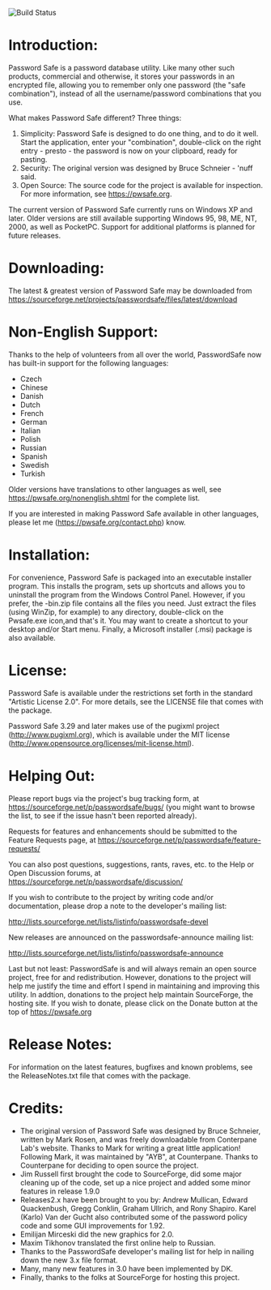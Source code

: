 ![Build Status](https://travis-ci.org/sauravg/pwsafe.svg?branch=master)

# Introduction:
Password Safe is a password database utility. Like many other such
products, commercial and otherwise, it stores your passwords in an
encrypted file, allowing you to remember only one password (the "safe
combination"), instead of all the username/password combinations that
you use.

What makes Password Safe different? Three things:
1. Simplicity: Password Safe is designed to do one thing, and to do it well. Start the application, enter your "combination", double-click on the right entry - presto - the password is now on your clipboard, ready for pasting.
2. Security: The original version was designed by Bruce Schneier - 'nuff said.
3. Open Source: The source code for the project is available for inspection. For more information, see https://pwsafe.org.

The current version of Password Safe currently runs on Windows XP and later. Older versions are still available supporting Windows 95, 98, ME, NT, 2000, as well as PocketPC. Support for additional platforms is planned for future releases.

# Downloading:
The latest & greatest version of Password Safe may be downloaded from
https://sourceforge.net/projects/passwordsafe/files/latest/download

# Non-English Support:
Thanks to the help of volunteers from all over the world, PasswordSafe
now has built-in support for the following languages:
* Czech
* Chinese
* Danish
* Dutch
* French
* German
* Italian
* Polish
* Russian
* Spanish
* Swedish
* Turkish

Older versions have translations to other languages as well, see https://pwsafe.org/nonenglish.shtml for the complete list.

If you are interested  in making Password Safe available in other languages, please let me (https://pwsafe.org/contact.php) know.

# Installation:
For convenience, Password Safe is packaged into an executable installer program. This installs the program, sets up shortcuts and allows you to uninstall the program from the Windows Control Panel. However, if you prefer, the -bin.zip file contains all the files you need. Just extract the files (using WinZip, for example) to any directory, double-click on the Pwsafe.exe icon,and that's it. You may want to create a shortcut to your desktop and/or Start menu. Finally, a Microsoft installer (.msi) package is also available.

# License:
Password Safe is available under the restrictions set forth in the standard "Artistic License 2.0". For more details, see the LICENSE file that comes with the package.

Password Safe 3.29 and later makes use of the pugixml project (http://www.pugixml.org), which is available under the MIT license (http://www.opensource.org/licenses/mit-license.html).

# Helping Out:
Please report bugs via the project's bug tracking form, at https://sourceforge.net/p/passwordsafe/bugs/ (you might want to browse the list, to see if the issue hasn't been reported already).

Requests for features and enhancements should be submitted to the Feature Requests page, at
https://sourceforge.net/p/passwordsafe/feature-requests/

You can also post questions, suggestions, rants, raves, etc. to the Help or Open Discussion forums, at
https://sourceforge.net/p/passwordsafe/discussion/

If you wish to contribute to the project by writing code and/or documentation, please drop a note to the developer's mailing list:

http://lists.sourceforge.net/lists/listinfo/passwordsafe-devel

New releases are announced on the passwordsafe-announce mailing list:

http://lists.sourceforge.net/lists/listinfo/passwordsafe-announce

Last but not least: PasswordSafe is and will always remain an open source project, free for and redistribution. However, donations to the project will help me justify the time and effort I spend in maintaining and improving this utility. In addtion, donations to the
project help maintain SourceForge, the hosting site. If you wish to donate, please click on the Donate button at the top of https://pwsafe.org

# Release Notes:
For information on the latest features, bugfixes and known problems, see the ReleaseNotes.txt file that comes with the package.

# Credits:
* The original version of Password Safe was designed by Bruce Schneier, written by Mark Rosen, and was freely downloadable from Conterpane Lab's website. Thanks to Mark for writing a great little application! Following Mark, it was maintained by "AYB", at Counterpane. Thanks to Counterpane for deciding to open source the project.
* Jim Russell first brought the code to SourceForge, did some major cleaning up of the code, set up a nice project and added some minor features in release 1.9.0
* Releases2.x have been brought to you by: Andrew Mullican, Edward Quackenbush, Gregg Conklin, Graham Ullrich, and Rony Shapiro. Karel (Karlo) Van der Gucht also contributed some of the password policy code and some GUI improvements for 1.92.
* Emilijan Mirceski did the new graphics for 2.0.
* Maxim Tikhonov translated the first online help to Russian.
* Thanks to the PasswordSafe developer's mailing list for help in nailing down the new 3.x file format.
* Many, many new features in 3.0 have been implemented by DK.
* Finally, thanks to the folks at SourceForge for hosting this project.
